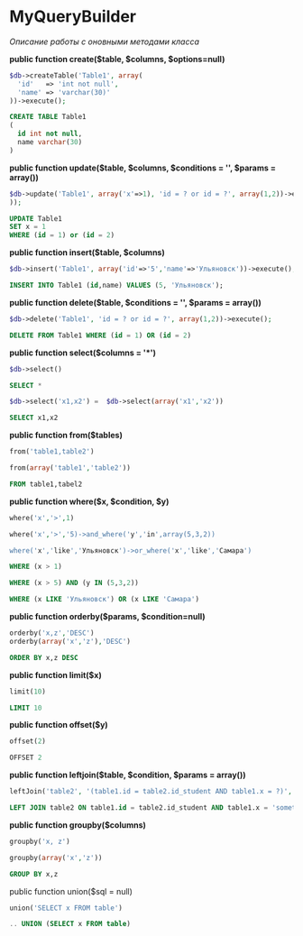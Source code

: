 # MyQueryBuilder

*Описание работы с оновными методами класса*

**public function create($table, $columns, $options=null)**
```php
$db->createTable('Table1', array(
  'id'   => 'int not null',                                  
  'name' => 'varchar(30)'                                    
))->execute();
```
```sql
CREATE TABLE Table1 
(
  id int not null, 
  name varchar(30)
)
```
**public function update($table, $columns, $conditions = '', $params = array())**
```php
$db->update('Table1', array('x'=>1), 'id = ? or id = ?', array(1,2))->execute();
));
```
```sql
UPDATE Table1                           
SET x = 1                                                                
WHERE (id = 1) or (id = 2)
```
**public function insert($table, $columns)**
```php
$db->insert('Table1', array('id'=>'5','name'=>'Ульяновск'))->execute();
```
```sql
INSERT INTO Table1 (id,name) VALUES (5, 'Ульяновск');
```
**public function delete($table, $conditions = '', $params = array())**
```php
$db->delete('Table1', 'id = ? or id = ?', array(1,2))->execute();
```
```sql
DELETE FROM Table1 WHERE (id = 1) OR (id = 2) 
```
**public function select($columns = '*')**
```php
$db->select()
```
```sql
SELECT *
```
```php
$db->select('x1,x2') =  $db->select(array('x1','x2'))
```
```sql
SELECT x1,x2
```
**public function from($tables)**
```php
from('table1,table2')

from(array('table1','table2'))
```
```sql
FROM table1,tabel2
```
**public function where($x, $condition, $y)**
```php
where('x','>',1) 

where('x','>','5)->and_where('y','in',array(5,3,2)) 

where('x','like','Ульяновск')->or_where('x','like','Самара')
```
```sql
WHERE (x > 1)                                                     

WHERE (x > 5) AND (y IN (5,3,2))                                  

WHERE (x LIKE 'Ульяновск') OR (x LIKE 'Самара')
```
**public function orderby($params, $condition=null)**
```php
orderby('x,z','DESC')                   
orderby(array('x','z'),'DESC')
```
```sql
ORDER BY x,z DESC 
```
**public function limit($x)**
```php
limit(10)
```
```sql
LIMIT 10
```
**public function offset($y)**
```php
offset(2)
```
```sql
OFFSET 2
```
**public function leftjoin($table, $condition, $params = array())**
```php
leftJoin('table2', '(table1.id = table2.id_student AND table1.x = ?)', array('something'))
```
```sql
LEFT JOIN table2 ON table1.id = table2.id_student AND table1.x = 'something'
```
**public function groupby($columns)**
```php
groupby('x, z')

groupby(array('x','z'))
```
```sql
GROUP BY x,z
```
public function union($sql = null)
```php
union('SELECT x FROM table')
```
```sql
.. UNION (SELECT x FROM table)
```


